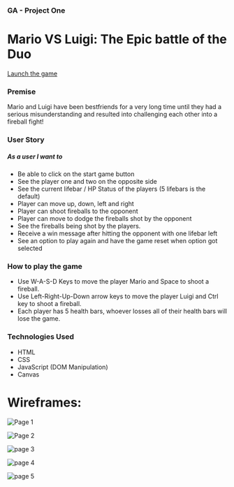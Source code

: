 ### GA - Project One



# Mario VS Luigi: The Epic battle of the Duo

[Launch the game](https://jhimson.github.io/mario-vs-luigi/)

### Premise

Mario and Luigi have been bestfriends for a very long time until they had a serious misunderstanding and resulted into challenging each other into a fireball fight!

### User Story

##### As a user I want to

- Be able to click on the start game button
- See the player one and two on the opposite side
- See the current lifebar / HP Status of the players (5 lifebars is the default)
- Player can move up, down, left and right
- Player can shoot fireballs to the opponent
- Player can move to dodge the fireballs shot by the opponent
- See the fireballs being shot by the players.
- Receive a win message after hitting the opponent with one lifebar left
- See an option to play again and have the game reset when option got selected

### How to play the game

- Use W-A-S-D Keys to move the player Mario and Space to shoot a fireball.
- Use Left-Right-Up-Down arrow keys to move the player Luigi and Ctrl key to shoot a fireball.
- Each player has 5 health bars, whoever losses all of their health bars will lose the game.

### Technologies Used

- HTML
- CSS
- JavaScript (DOM Manipulation)
- Canvas

# Wireframes:

![Page 1](https://user-images.githubusercontent.com/42398487/169837028-52f56554-d42c-47df-81a0-348c40e4c7ba.png)


![Page 2](https://user-images.githubusercontent.com/42398487/170131081-2f988661-ebe6-477c-915a-947e3df1acc0.png)


![page 3](https://user-images.githubusercontent.com/42398487/170131112-76a53e19-f364-43fa-ae37-96ed90170cee.png)


![page 4](https://user-images.githubusercontent.com/42398487/170131969-35339b3d-8c75-47ca-9342-49fba62d23d4.png)


![page 5](https://user-images.githubusercontent.com/42398487/170131984-4f539ebb-f085-4894-a047-ddb511f9205f.png)
